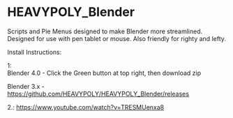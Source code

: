 # HEAVYPOLY_Blender

Scripts and Pie Menus designed to make Blender more streamlined.  Designed for use with pen tablet or mouse.  Also friendly for righty and lefty.



Install Instructions:

1:  
Blender 4.0 - Click the Green button at top right, then download zip

Blender 3.x - https://github.com/HEAVYPOLY/HEAVYPOLY_Blender/releases

2.:  https://www.youtube.com/watch?v=TRESMUenxa8
